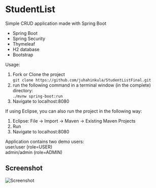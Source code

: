 # StudentList
Simple CRUD application made with Spring Boot

- Spring Boot
- Spring Security
- Thymeleaf
- H2 database
- Bootstrap

Usage:<br>
1) Fork or Clone the project <br>```git clone https://github.com/juhahinkula/StudentListFinal.git```<br>
2) run the following command in a terminal window (in the complete) directory:<br>
```./mvnw spring-boot:run```<br>
3) Navigate to localhost:8080<br>

If using Eclipse, you can also run the project in the following way:<br>
1) Eclipse: File -> Import -> Maven -> Existing Maven Projects<br>
2) Run<br>
3) Navigate to localhost:8080<br>

Application contains two demo users: <br>
user/user (role=USER) <br>
admin/admin (role=ADMIN)<br>

## Screenshot

![Screenshot](https://github.com/juhahinkula/juhahinkula.github.io/raw/master/img/crudboot.png)


